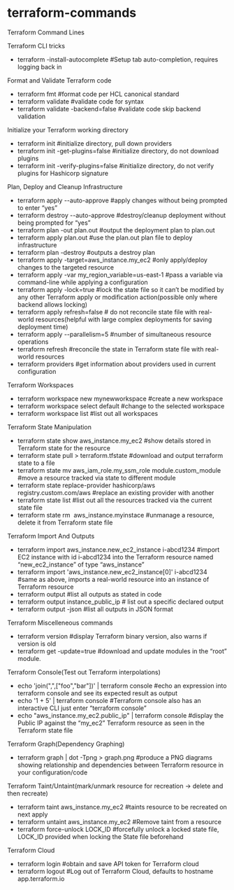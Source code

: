 # terraform-commands

Terraform Command Lines

Terraform CLI tricks
* terraform -install-autocomplete #Setup tab auto-completion, requires logging back in

Format and Validate Terraform code
* terraform fmt #format code per HCL canonical standard
* terraform validate #validate code for syntax
* terraform validate -backend=false #validate code skip backend validation

Initialize your Terraform working directory
* terraform init #initialize directory, pull down providers
* terraform init -get-plugins=false #initialize directory, do not download plugins
* terraform init -verify-plugins=false #initialize directory, do not verify plugins for Hashicorp signature

Plan, Deploy and Cleanup Infrastructure
* terraform apply --auto-approve #apply changes without being prompted to enter “yes”
* terraform destroy --auto-approve #destroy/cleanup deployment without being prompted for “yes”
* terraform plan -out plan.out #output the deployment plan to plan.out
* terraform apply plan.out #use the plan.out plan file to deploy infrastructure
* terraform plan -destroy #outputs a destroy plan
* terraform apply -target=aws_instance.my_ec2 #only apply/deploy changes to the targeted resource
* terraform apply -var my_region_variable=us-east-1 #pass a variable via command-line while applying a configuration
* terraform apply -lock=true #lock the state file so it can’t be modified by any other Terraform apply or modification action(possible only where backend allows locking)
* terraform apply refresh=false # do not reconcile state file with real-world resources(helpful with large complex deployments for saving deployment time)
* terraform apply --parallelism=5 #number of simultaneous resource operations
* terraform refresh #reconcile the state in Terraform state file with real-world resources
* terraform providers #get information about providers used in current configuration

Terraform Workspaces
* terraform workspace new mynewworkspace #create a new workspace
* terraform workspace select default #change to the selected workspace
* terraform workspace list #list out all workspaces

Terraform State Manipulation
* terraform state show aws_instance.my_ec2 #show details stored in Terraform state for the resource
* terraform state pull > terraform.tfstate #download and output terraform state to a file
* terraform state mv aws_iam_role.my_ssm_role module.custom_module #move a resource tracked via state to different module
* terraform state replace-provider hashicorp/aws registry.custom.com/aws #replace an existing provider with another
* terraform state list #list out all the resources tracked via the current state file
* terraform state rm  aws_instance.myinstace #unmanage a resource, delete it from Terraform state file

Terraform Import And Outputs
* terraform import aws_instance.new_ec2_instance i-abcd1234 #import EC2 instance with id i-abcd1234 into the Terraform resource named “new_ec2_instance” of type “aws_instance”
* terraform import 'aws_instance.new_ec2_instance[0]' i-abcd1234 #same as above, imports a real-world resource into an instance of Terraform resource
* terraform output #list all outputs as stated in code
* terraform output instance_public_ip # list out a specific declared output
* terraform output -json #list all outputs in JSON format

Terraform Miscelleneous commands
* terraform version #display Terraform binary version, also warns if version is old
* terraform get -update=true #download and update modules in the “root” module.

Terraform Console(Test out Terraform interpolations)
* echo 'join(",",["foo","bar"])' | terraform console #echo an expression into terraform console and see its expected result as output
* echo '1 + 5' | terraform console #Terraform console also has an interactive CLI just enter “terraform console”
* echo "aws_instance.my_ec2.public_ip" | terraform console #display the Public IP against the “my_ec2” Terraform resource as seen in the Terraform state file

Terraform Graph(Dependency Graphing)
* terraform graph | dot -Tpng > graph.png #produce a PNG diagrams showing relationship and dependencies between Terraform resource in your configuration/code

Terraform Taint/Untaint(mark/unmark resource for recreation -> delete and then recreate)
* terraform taint aws_instance.my_ec2 #taints resource to be recreated on next apply
* terraform untaint aws_instance.my_ec2 #Remove taint from a resource
* terraform force-unlock LOCK_ID #forcefully unlock a locked state file, LOCK_ID provided when locking the State file beforehand

Terraform Cloud
* terraform login #obtain and save API token for Terraform cloud
* terraform logout #Log out of Terraform Cloud, defaults to hostname app.terraform.io
